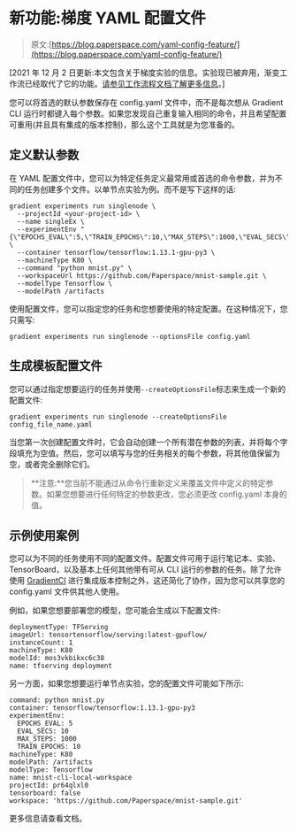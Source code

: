 # 新功能:梯度 YAML 配置文件

> 原文:[https://blog.paperspace.com/yaml-config-feature/](https://blog.paperspace.com/yaml-config-feature/)

[2021 年 12 月 2 日更新:本文包含关于梯度实验的信息。实验现已被弃用，渐变工作流已经取代了它的功能。[请参见工作流程文档了解更多信息](https://docs.paperspace.com/gradient/explore-train-deploy/workflows)。]

您可以将首选的默认参数保存在 config.yaml 文件中，而不是每次想从 Gradient CLI 运行时都键入每个参数。如果您发现自己重复输入相同的命令，并且希望配置可重用(并且具有集成的版本控制)，那么这个工具就是为您准备的。

## 定义默认参数

在 YAML 配置文件中，您可以为特定任务定义最常用或首选的命令参数，并为不同的任务创建多个文件。以单节点实验为例。而不是写下这样的话:

```
gradient experiments run singlenode \
  --projectId <your-project-id> \
  --name singleEx \
  --experimentEnv "{\"EPOCHS_EVAL\":5,\"TRAIN_EPOCHS\":10,\"MAX_STEPS\":1000,\"EVAL_SECS\":10}" \
  --container tensorflow/tensorflow:1.13.1-gpu-py3 \
  --machineType K80 \
  --command "python mnist.py" \
  --workspaceUrl https://github.com/Paperspace/mnist-sample.git \
  --modelType Tensorflow \
  --modelPath /artifacts
```

使用配置文件，您可以指定您的任务和您想要使用的特定配置。在这种情况下，您只需写:

```
gradient experiments run singlenode --optionsFile config.yaml
```

## 生成模板配置文件

您可以通过指定想要运行的任务并使用`--createOptionsFile`标志来生成一个新的配置文件:

```
gradient experiments run singlenode --createOptionsFile config_file_name.yaml
```

当您第一次创建配置文件时，它会自动创建一个所有潜在参数的列表，并将每个字段填充为空值。然后，您可以填写与您的任务相关的每个参数，将其他值保留为空，或者完全删除它们。

> **注意:**您当前不能通过从命令行重新定义来覆盖文件中定义的特定参数。如果您想要进行任何特定的参数更改，您必须更改 config.yaml 本身的值。

## 示例使用案例

您可以为不同的任务使用不同的配置文件。配置文件可用于运行笔记本、实验、TensorBoard，以及基本上任何其他带有可从 CLI 运行的参数的任务。除了允许使用 [GradientCI](https://docs.paperspace.com/gradient/projects/gradientci) 进行集成版本控制之外，这还简化了协作，因为您可以共享您的 config.yaml 文件供其他人使用。

例如，如果您想要部署您的模型，您可能会生成以下配置文件:

```
deploymentType: TFServing
imageUrl: tensortensorflow/serving:latest-gpuflow/
instanceCount: 1
machineType: K80
modelId: mos3vkbikxc6c38
name: tfserving deployment
```

另一方面，如果您想要运行单节点实验，您的配置文件可能如下所示:

```
command: python mnist.py
container: tensorflow/tensorflow:1.13.1-gpu-py3
experimentEnv:
  EPOCHS_EVAL: 5
  EVAL_SECS: 10
  MAX_STEPS: 1000
  TRAIN_EPOCHS: 10
machineType: K80
modelPath: /artifacts
modelType: Tensorflow
name: mnist-cli-local-workspace
projectId: pr64qlxl0
tensorboard: false
workspace: 'https://github.com/Paperspace/mnist-sample.git'
```

更多信息请查看文档。